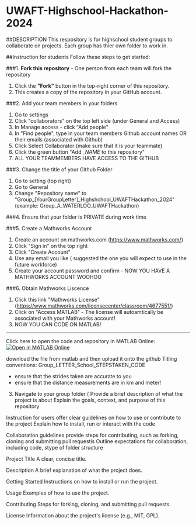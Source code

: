 # UWAFT-Highschool-Hackathon-2024

##DESCRIPTION 
This respository is for highschool student groups to collaborate on projects. Each group has thier own folder to work in. 

##Instruction for students 
Follow these steps to get started: 

###1. **Fork this repository** - One person from each team will fork the repository 

1. Click the **"Fork"** button in the top-right corner of this repository.
2. This creates a copy of the repository in your GitHub account.

###2. Add your team members in your folders
1. Go to settings
2. Click "collaborators" on the top left side (under General and Access)
3. In Manage access - click "Add people"
4. In "Find people", type in your team members Github account names OR their emails (associated with Github)
5. Click Select Collaborator (make sure that it is your teammate)
6. Click the green button "Add __NAME_ to this repository"
7. ALL YOUR TEAMMEMBERS HAVE ACCESS TO THE GITHUB
   
###3. Change the title of your Github Folder  
1. Go to setting (top right)
2. Go to General
3. Change "Repository name" to "Group_[YourGroupLetter]_Highshchool_UWAFTHackathon_2024"
(example: Group_A_WATERLOO_UWAFTHackathon)

###4. Ensure that your folder is PRIVATE during work time 

###5. Create a Mathworks Account 
1. Create an account on mathworks.com (https://www.mathworks.com/)
2. Click "Sign in" on the top right
3. Click "Create Account"
4. Use any email you like ( suggested the one you will expect to use in the future workforce)
5. Create your account password and confirm - NOW YOU HAVE A MATHWORKS ACCOUNT WOOHOO

###6. Obtain Mathworks Liscence 
1. Click this link "Mathworks License" (https://www.mathworks.com/licensecenter/classroom/4677551/)
2. Click on "Access MATLAB" - The license will autoamtically be associated with your Mathworks account!
3. NOW YOU CAN CODE ON MATLAB!
_________________________________________________________________________________________________________________

Click here to open the code and repository in MATLAB Online:
[![Open in MATLAB Online](https://www.mathworks.com/images/responsive/global/open-in-matlab-online.svg)](https://matlab.mathworks.com/open/github/v1?repo=khavian/UWAFT-Highschool-Hackathon---2024&file=ExampleModel.mlx)


download the file from matlab and then upload it onto the github 
Titling conventions: Group_LETTER_School_STEPSTAKEN_CODE
- ensure that the strides taken are accurate to you
- ensure that the distance measurements are in km and meter! 



3. Navigate to your group folder (
Provide a brief description of what the project is about 
Explain the goals, context, and purpose of this repository 

Instruction for users 
offer clear guidelines on how to use or contribute to the project 
Explain how to install, run or interact with the code 

Collaboration guidelines 
provide steps for contributing, such as forking, cloning and submitting pull requestis 
Outline expectations for collaboration, including code, stype of folder structure 

Project Title
A clear, concise title.

Description
A brief explanation of what the project does.

Getting Started
Instructions on how to install or run the project.

Usage
Examples of how to use the project.

Contributing
Steps for forking, cloning, and submitting pull requests.

License
Information about the project's license (e.g., MIT, GPL).
